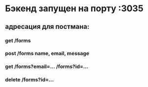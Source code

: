 # Бэкенд запущен на порту :3035
## адресация для постмана:
### get /forms
### post /forms name, email, message
### get /forms?email=...  /forms?id=...
### delete /forms?id=... 